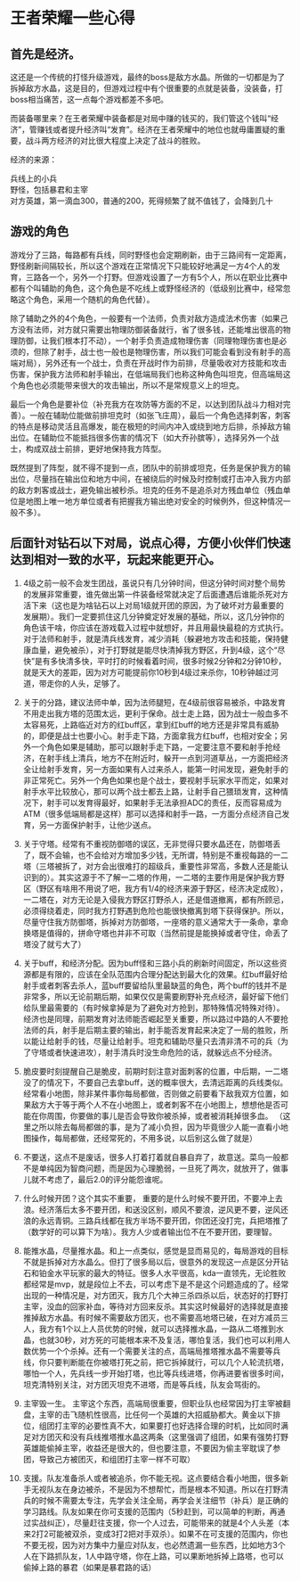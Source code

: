 # 王者荣耀一些心得

## 首先是经济。

这还是一个传统的打怪升级游戏，最终的boss是敌方水晶。所做的一切都是为了拆掉敌方水晶，这是目的，但游戏过程中有个很重要的点就是装备，没装备，打boss相当痛苦，这一点每个游戏都差不多吧。

而装备哪里来？在王者荣耀中装备都是对局中赚的钱买的，我们管这个钱叫“经济”，管赚钱或者提升经济叫“发育”。经济在王者荣耀中的地位也就毋庸置疑的重要，战斗两方经济的对比很大程度上决定了战斗的胜败。

经济的来源：

兵线上的小兵  
野怪，包括暴君和主宰  
对方英雄，第一滴血300，普通的200，死得频繁了就不值钱了，会降到几十  

## 游戏的角色

游戏分了三路，每路都有兵线，同时野怪也会定期刷新，由于三路间有一定距离，野怪刷新间隔较长，所以这个游戏在正常情况下只能较好地满足一方4个人的发育，三路各一个，另外一个打野。但游戏设置了一方有5个人，所以在职业比赛中都有个叫辅助的角色，这个角色是不吃线上或野怪经济的（低级别比赛中，经常忽略这个角色，采用一个随机的角色代替）。

除了辅助之外的4个角色，一般要有一个法师，负责对敌方造成法术伤害（如果己方没有法师，对方就只需要出物理防御装备就行，省了很多钱，还能堆出很高的物理防御，让我们根本打不动），一个射手负责造成物理伤害（同理物理伤害也是必须的，但除了射手，战士也一般也是物理伤害，所以我们可能会看到没有射手的高端对局），另外还有一个战士，负责在开战时作为前排，尽量吸收对方技能和攻击伤害，保护我方法师和射手输出，在低端局我们也称这种角色叫坦克，但高端局这个角色也必须能带来很大的攻击输出，所以不是常规意义上的坦克。

最后一个角色是要补位（补充我方在攻防等方面的不足，以达到团队战斗力相对完善）。一般在辅助位能做前排坦克时（如张飞庄周），最后一个角色选择刺客，刺客的特点是移动灵活且高爆发，能在极短的时间内冲入或绕到地方后排，杀掉敌方输出位。在辅助位不能抵挡很多伤害的情况下（如大乔孙膑等），选择另外一个战士，构成双战士前排，更好地保持我方阵型。

既然提到了阵型，就不得不提到一点，团队中的前排或坦克，任务是保护我方的输出位，尽量挡在输出位和地方中间，在被绕后的时候及时控制或打击冲入我方内部的敌方刺客或战士，避免输出被秒杀。坦克的任务不是追杀对方残血单位（残血单位是地图上唯一地方单位或者有把握我方输出绝对安全的时候例外，但这种情况一般不多）。

## 后面针对钻石以下对局，说点心得，方便小伙伴们快速达到相对一致的水平，玩起来能更开心。

1. 4级之前一般不会发生团战，虽说只有几分钟时间，但这分钟时间对整个局势的发展非常重要，谁先做出第一件装备经常就决定了后面遭遇后谁能杀死对方活下来（这也是为啥钻石以上对局1级就开团的原因，为了破坏对方最重要的发展期）。我们一定要抓住这几分钟奠定好发展的基础，所以，这几分钟你的角色该干啥，你应该在游戏载入过程中就想好，并且用最快最稳的方式执行。对于法师和射手，就是清兵线发育，减少消耗（躲避地方攻击和技能，保持健康血量，避免被杀），对于打野就是能尽快清掉我方野区，升到4级，这个“尽快”是有多快清多快，平时打的时候看着时间，很多时候2分钟和2分钟10秒，就是天大的差距，因为对方可能提前你10秒到4级过来杀你，10秒钟越过河道，带走你的人头，足够了。

2. 关于的分路，建议法师中单，因为法师腿短，在4级前很容易被杀，中路发育不用走出我方塔的范围太远，更利于保命。战士走上路，因为战士一般血多不太容易死，上路临近对方的红buff区，拿到红buff的地方还是非常具有威胁的，即便是战士也要小心。射手走下路，方面拿我方红buff，也相对安全；另外一个角色如果是辅助，那可以跟射手走下路，一定要注意不要和射手抢经济，在射手线上清兵，地方不在附近时，躲开一点到河道草丛，一方面把经济全让给射手发育，另一方面如果有人过来杀人，能第一时间发现，避免射手的非正常死亡。另外一个角色如果也是个战士，要视射手玩家水平而定，如果对射手水平比较放心，那可以两个战士都去上路，让射手自己猥琐发育，这种情况下，射手可以发育得最好，如果射手无法承担ADC的责任，反而容易成为ATM（很多低端局都是这样）那可以选择和射手一路，一方面分点经济自己发育，另一方面保护射手，让他少送点。
3. 关于守塔。经常有不重视防御塔的误区，无非觉得只要水晶还在，防御塔丢了，既不会输，也不会给对方增加多少钱，无所谓，特别是不重视每路的一二塔（三塔被拆了，对方会出很难打的超级兵，重要性非常高，多数人还是能认识到的）。其实这源于不了解一二塔的作用，一二塔的主要作用是保护我方野区（野区有啥用不用说了吧，我方有1/4的经济来源于野区，经济决定成败），一二塔在，对方无论是入侵我方野区打野杀人，还是借道撤离，都有所顾忌，必须得绕着走，同时我方打野遇到危险也能很快撤离到塔下获得保护。所以，尽量守住我方防御塔，拆掉对方防御塔，一座塔的意义通常大于一条命，拿命换塔是值得的，拼命守塔也并非不可取（当然前提是能换掉或者守住，命丢了塔没了就亏大了）

4. 关于buff，和经济分配。因为buff怪和三路小兵的刷新时间固定，所以这些资源都是有限的，应该在全队范围内合理分配达到最大化的效果。红buff最好给射手或者刺客去杀人，蓝buff要留给队里最缺蓝的角色，两个buff的钱并不是非常多，所以无论前期后期，如果仅仅是需要刷野补充点经济，最好留下他们给队里最需要的（有时候拿掉是为了避免对方抢到，那特殊情况特殊对待）。经济也是同理，前期发育对法师能否崛起至关重要，所以路过中路的人不要抢法师的兵，射手是后期主要的输出，射手能否发育起来决定了一局的胜败，所以能让给射手的钱，尽量让给射手。坦克和辅助尽量只去清非清不可的兵（为了守塔或者快速进攻），射手清兵时没生命危险的话，就躲远点不分经济。

5. 脆皮要时刻提醒自己是脆皮，前期时刻注意对面刺客的位置，中后期，一二塔没了的情况下，不要自己去拿buff，送的概率很大，去清远距离的兵线类似。
经常看小地图，除非某件事你每局都做，否则做之前要看下敌我双方位置，如果敌方大于等于两个人不在小地图上，或者刺客不在小地图上，想想他是否可能在你周围，你要做的事儿是否会导致你被杀掉，或者被消耗掉很多血。 （这里之所以除去每局都做的事，是为了减小负担，因为毕竟很少人能一直看小地图操作，每局都做，还经常死的，不用多说，以后别这么做了就是）

6. 不要送，这点不是废话，很多人打着打着就自暴自弃了，故意送。菜鸟一般都不是单纯因为智商问题，而是因为心理脆弱，一旦死了两次，就放开了，做事儿就不考虑了，最后2.0的评分能怨谁呢。

7. 什么时候开团？这个其实不重要， 重要的是什么时候不要开团，不要冲上去浪。经济落后太多不要开团，和送没区别，顺风不要浪，逆风更不要，逆风还浪的永远青铜。三路兵线都在我方半场不要开团，你团还没打完，兵把塔推了（数学好的可以算下为啥）。我方人少或者输出位不在不要开团，要理智。

8. 能推水晶，尽量推水晶。和上一点类似，感觉是显而易见的，每局游戏的目标不就是拆掉对方水晶么。但打了很多局以后，很意外的发现这一点是区分开钻石和铂金水平玩家的最大的特征。很多人水平很高，kda一直领先，无论胜败都经常是mvp，就是段位上不去，可以考虑下是不是这个问题造成的了。经常出现的一种情况是，对方团灭，我方几个大神三杀四杀以后，状态好的打野打主宰，没血的回家补血，等待对方回来反杀。其实这时候最好的选择就是直接推掉敌方水晶。有时候不需要敌方团灭，也不需要高地塔已破，在对方减员三人，我方有1个以上人员优势的时候，就可以选择推水晶，一路从二塔推到水晶，也就30秒，对方死的可能根本来不及复活，哪怕复活，我们也可以利用人数优势一个个杀掉。还有一个需要关注的点，高端局推塔推水晶不需要等兵线，你只要判断能在你被塔打死之前，把它拆掉就行，可以几个人轮流抗塔，哪怕一个人，先兵线一步开始打塔，也比等兵线进塔，你再进要省很多时间，坦克清特别关注，对方团灭坦克不进塔，而是等兵线，队友会骂街的。

9. 主宰毁一生。 主宰这个东西，高端局很重要，但职业队也经常因为打主宰被翻盘，主宰的击飞随机性很高，比任何一个英雄的大招威胁都大。黄金以下排位，组团打主宰的必要性真不大，如果要打也好选择合理的时机，比如同时满足对方团灭和没有兵线推塔推水晶这两条（这里强调了组团，如果有强势打野英雄能偷掉主宰，收益还是很大的，但也要注意，不要因为偷主宰耽误了参团，导致己方被团灭，和组团打主宰一样不可取）

10. 支援。队友准备杀人或者被追杀，你不能无视。这点要结合看小地图，很多新手无视队友在身边被杀，不是因为不想帮忙，而是根本不知道。所以在打野清兵的时候不需要太专注，先学会关注全局，再学会关注细节（补兵）是正确的学习路线。队友如果在你可支援的范围内（5秒赶到，可以简单的判断，再通过实战纠正），尽量赶往支援，你一个人过去，可能带来的就是4个人头差（本来2打2可能被双杀，变成3打2把对手双杀）。如果不在可支援的范围内，你也不要无视，因为对方集中力量应对队友，也必然遗漏一些东西，比如地方3个人在下路抓队友，1人中路守塔，你在上路，可以果断地拆掉上路塔，也可以偷掉上路的暴君（如果是暴君路的话）
